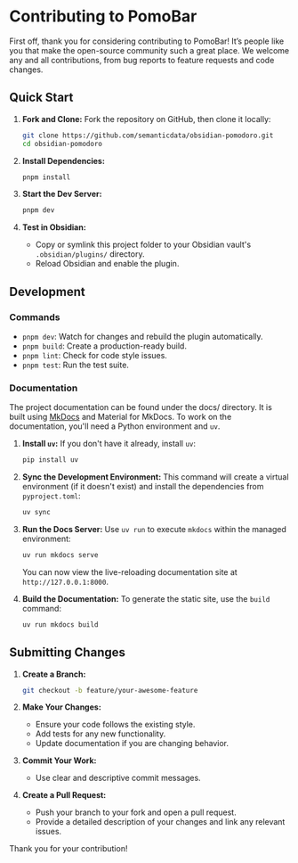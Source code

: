# Contributing to PomoBar

First off, thank you for considering contributing to PomoBar! It’s people like you that make the open-source community such a great place. We welcome any and all contributions, from bug reports to feature requests and code changes.

## Quick Start

1. **Fork and Clone:**
    Fork the repository on GitHub, then clone it locally:

    ```bash
    git clone https://github.com/semanticdata/obsidian-pomodoro.git
    cd obsidian-pomodoro
    ```

2. **Install Dependencies:**

    ```bash
    pnpm install
    ```

3. **Start the Dev Server:**

    ```bash
    pnpm dev
    ```

4. **Test in Obsidian:**
    - Copy or symlink this project folder to your Obsidian vault's `.obsidian/plugins/` directory.
    - Reload Obsidian and enable the plugin.

## Development

### Commands

- `pnpm dev`: Watch for changes and rebuild the plugin automatically.
- `pnpm build`: Create a production-ready build.
- `pnpm lint`: Check for code style issues.
- `pnpm test`: Run the test suite.

### Documentation

The project documentation can be found under the docs/ directory. It is built using [MkDocs](https://www.mkdocs.org/) and Material for MkDocs. To work on the documentation, you'll need a Python environment and `uv`.

1. **Install `uv`:**
    If you don't have it already, install `uv`:

    ```bash
    pip install uv
    ```

2. **Sync the Development Environment:**
    This command will create a virtual environment (if it doesn't exist) and install the dependencies from `pyproject.toml`:

    ```bash
    uv sync
    ```

3. **Run the Docs Server:**
    Use `uv run` to execute `mkdocs` within the managed environment:

    ```bash
    uv run mkdocs serve
    ```

    You can now view the live-reloading documentation site at `http://127.0.0.1:8000`.

4. **Build the Documentation:**
    To generate the static site, use the `build` command:

    ```bash
    uv run mkdocs build
    ```

## Submitting Changes

1. **Create a Branch:**

    ```bash
    git checkout -b feature/your-awesome-feature
    ```

2. **Make Your Changes:**
    - Ensure your code follows the existing style.
    - Add tests for any new functionality.
    - Update documentation if you are changing behavior.

3. **Commit Your Work:**
    - Use clear and descriptive commit messages.

4. **Create a Pull Request:**
    - Push your branch to your fork and open a pull request.
    - Provide a detailed description of your changes and link any relevant issues.

Thank you for your contribution!
